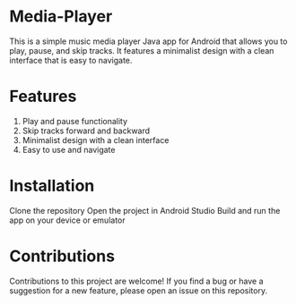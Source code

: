 # Media-Player

This is a simple music media player Java app for Android that allows you to play, pause, and skip tracks. It features a minimalist design with a clean interface that is easy to navigate.

# Features

1. Play and pause functionality
2. Skip tracks forward and backward
3. Minimalist design with a clean interface
4. Easy to use and navigate



# Installation


Clone the repository
Open the project in Android Studio
Build and run the app on your device or emulator


# Contributions

Contributions to this project are welcome! If you find a bug or have a suggestion for a new feature, please open an issue on this repository.


